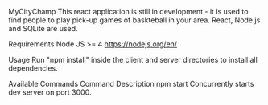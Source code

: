 MyCityChamp
This react application is still in development - it is used to find people to play pick-up games of baskteball in your area. React, Node.js and SQLite are used.

Requirements
Node JS >= 4 https://nodejs.org/en/

Usage
Run "npm install" inside the client and server directories to install all dependencies.

Available Commands
Command	Description
npm start	Concurrently starts dev server on port 3000.
